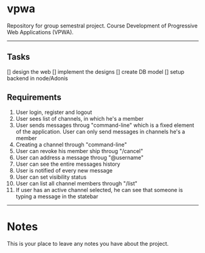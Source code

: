 # vpwa
Repository for group semestral project. Course Development of Progressive Web Applications (VPWA).

---
## Tasks
[] design the web
[] implement the designs
[] create DB model
[] setup backend in node/Adonis
## Requirements
1. User login, register and logout
2. User sees list of channels, in which he's a member
3. User sends messages throug "command-line" which is a fixed element of the application. User can only send messages in channels he's a member
4. Creating a channel through "command-line"
5. User can revoke his member ship throug "/cancel"
6. User can address a message throug "@username"
7. User can see the entire messages history
8. User is notified of every new message
9. User can set visibility status
10. User can list all channel members through "/list"
11. If user has an active channel selected, he can see that someone is typing a message in the statebar
---
# Notes
This is your place to leave any notes you have about the project.
